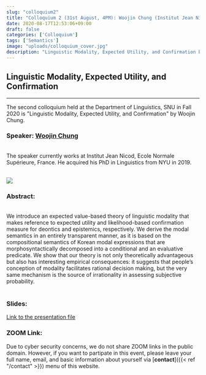 ```yaml
---
slug: "colloquium2"
title: "Colloquium 2 (31st August, 4PM): Woojin Chung (Institut Jean Nicod)"
date: 2020-08-17T12:53:06+09:00
draft: false
categories: ['Colloquium']
tags: ['Semantics']
image: "uploads/colloquium_cover.jpg"
description: "Linguistic Modality, Expected Utility, and Confirmation by Woojin Chung"
---
```


## Linguistic Modality, Expected Utility, and Confirmation
***

The second colloquium held at the Department of Linguistics, SNU in Fall 2020 is "Linguistic Modality, Expected Utility, and Confirmation" by Woojin Chung. 

### Speaker: <a class=intro-link href=https://sites.google.com/a/nyu.edu/woojin-chung>Woojin Chung</a>
<br/>
The speaker currently works at Institut Jean Nicod, Ecole Normale Supérieure, France. He acquired his PhD in Linguistics from NYU in 2019.
<br/><br/>

![ ](/profiles/Woojin_Chung_image.jpg#floatleft)

### Abstract: 
<br/>
We introduce an expected value-based theory of linguistic modality that makes reference to expected utility and likelihood-based confirmation measure for deontics and epistemics, respectively. We derive the modal semantics in an entirely transparent manner, as it is based on the compositional semantics of Korean modal expressions that are morphosyntactically decomposed into a conditional and an evaluative predicate. We show that our theory is not only theoretically advantageous but also has interesting empirical consequences: it suggests that people’s conception of modality facilitates rational decision making, but the very same mechanism is the source of irrationality in assessing subjective probability. 
<br/><br/>

### Slides:
[Link to the presentation file](/materials/colloquium2_material.pdf)

### ZOOM Link:
Due to cyber security concerns, we do not share ZOOM links in the public domain. However, if you want to partipate in this event, please leave your full name, email, and basic information about yourself via [**contact**]({{< ref "/contact" >}}) menu of this website.